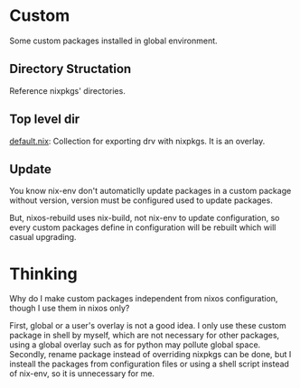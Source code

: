 # Custom

Some custom packages installed in global environment.

## Directory Structation

Reference nixpkgs' directories.

## Top level dir

[default.nix](./default.nix): Collection for exporting drv with nixpkgs. It is an overlay.

## Update

You know nix-env don't automaticlly update packages in a custom package without version, version must be configured used to update packages.

But, nixos-rebuild uses nix-build, not nix-env to update configuration, so every custom packages define in configuration will be rebuilt which will casual upgrading.

# Thinking

Why do I make custom packages independent from nixos configuration, though I use them in nixos only?

First, global or a user's overlay is not a good idea. I only use these custom package in shell by myself, which are not necessary for other packages, using a global overlay such as for python may pollute global space. Secondly, rename package instead of overriding nixpkgs can be done, but I insteall the packages from configuration files or using a shell script instead of nix-env, so it is unnecessary for me.
